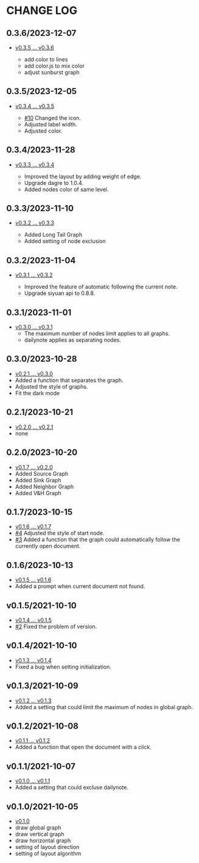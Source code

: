 # CHANGE LOG

## 0.3.6/2023-12-07

- [v0.3.5 ... v0.3.6](https://github.com/shenjinglei/siyuan-plugin-graph-enhance/compare/v0.3.5...v0.3.6)

  - add color to lines
  - add color.js to mix color
  - adjust sunburst graph

## 0.3.5/2023-12-05

- [v0.3.4 ... v0.3.5](https://github.com/shenjinglei/siyuan-plugin-graph-enhance/compare/v0.3.4...v0.3.5)

  - [#10](https://github.com/shenjinglei/siyuan-plugin-graph-enhance/issues/10) Changed the icon.
  - Adjusted label width.
  - Adjusted color.

## 0.3.4/2023-11-28

- [v0.3.3 ... v0.3.4](https://github.com/shenjinglei/siyuan-plugin-graph-enhance/compare/v0.3.3...v0.3.4)

  - Improved the layout by adding weight of edge.
  - Upgrade dagre to 1.0.4.
  - Added nodes color of same level.

## 0.3.3/2023-11-10

- [v0.3.2 ... v0.3.3](https://github.com/shenjinglei/siyuan-plugin-graph-enhance/compare/v0.3.2...v0.3.3)

  - Added Long Tail Graph
  - Added setting of node exclusion

## 0.3.2/2023-11-04

- [v0.3.1 ... v0.3.2](https://github.com/shenjinglei/siyuan-plugin-graph-enhance/compare/v0.3.1...v0.3.2)

  - Improved the feature of automatic following the current note.
  - Upgrade siyuan api to 0.8.8.

## 0.3.1/2023-11-01

- [v0.3.0 ... v0.3.1](https://github.com/shenjinglei/siyuan-plugin-graph-enhance/compare/v0.3.0...v0.3.1)
  - The maximum number of nodes limit applies to all graphs.
  - dailynote applies as separating nodes.

## 0.3.0/2023-10-28

- [v0.2.1 ... v0.3.0](https://github.com/shenjinglei/siyuan-plugin-graph-enhance/compare/v0.2.1...v0.3.0)
- Added a function that separates the graph.
- Adjusted the style of graphs.
- Fit the dark mode

## 0.2.1/2023-10-21

- [v0.2.0 ... v0.2.1](https://github.com/shenjinglei/siyuan-plugin-graph-enhance/compare/v0.2.0...v0.2.1)
- none

## 0.2.0/2023-10-20

- [v0.1.7 ... v0.2.0](https://github.com/shenjinglei/siyuan-plugin-graph-enhance/compare/v0.1.7...v0.2.0)
- Added Source Graph
- Added Sink Graph
- Added Neighbor Graph
- Added V&H Graph

## 0.1.7/2023-10-15

- [v0.1.6 ... v0.1.7](https://github.com/shenjinglei/siyuan-plugin-graph-enhance/compare/v0.1.6...v0.1.7)
- [#4](https://github.com/shenjinglei/siyuan-plugin-graph-enhance/issues/4) Adjusted the style of start node.
- [#3](https://github.com/shenjinglei/siyuan-plugin-graph-enhance/issues/3) Added a function that the graph could automatically follow the currently open document.

## 0.1.6/2023-10-13

- [v0.1.5 ... v0.1.6](https://github.com/shenjinglei/siyuan-plugin-graph-enhance/compare/v0.1.5...v0.1.6)
- Added a prompt when current document not found.

## v0.1.5/2021-10-10

- [v0.1.4 ... v0.1.5](https://github.com/shenjinglei/siyuan-plugin-graph-enhance/compare/v0.1.4...v0.1.5)
- [#2](https://github.com/shenjinglei/siyuan-plugin-graph-enhance/issues/2) Fixed the problem of version.

## v0.1.4/2021-10-10

- [v0.1.3 ... v0.1.4](https://github.com/shenjinglei/siyuan-plugin-graph-enhance/compare/v0.1.3...v0.1.4)
- Fixed a bug when setting initialization.

## v0.1.3/2021-10-09

- [v0.1.2 ... v0.1.3](https://github.com/shenjinglei/siyuan-plugin-graph-enhance/compare/v0.1.2...v0.1.3)
- Added a setting that could limit the maximum of nodes in global graph.

## v0.1.2/2021-10-08

- [v0.1.1 ... v0.1.2](https://github.com/shenjinglei/siyuan-plugin-graph-enhance/compare/v0.1.1...v0.1.2)
- Added a function that open the document with a click.

## v0.1.1/2021-10-07

- [v0.1.0 ... v0.1.1](https://github.com/shenjinglei/siyuan-plugin-graph-enhance/compare/v0.1.0...v0.1.1)
- Added a setting that could excluse dailynote.

## v0.1.0/2021-10-05

- [v0.1.0](https://github.com/shenjinglei/siyuan-plugin-graph-enhance/tree/v0.1.0)
- draw global graph
- draw vertical graph
- draw horizontal graph
- setting of layout direction
- setting of layout algorithm
